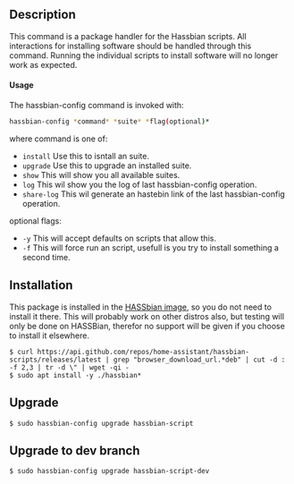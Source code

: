 ## Description
This command is a package handler for the Hassbian scripts. All interactions for installing software should be handled through this command. Running the individual scripts to install software will no longer work as expected.

#### Usage
The hassbian-config command is invoked with:
```bash
hassbian-config *command* *suite* *flag(optional)*
```
where command is one of:
- `install` Use this to isntall an suite.
- `upgrade` Use this to upgrade an installed suite.
- `show` This will show you all available suites.
- `log` This wil show you the log of last hassbian-config operation.
- `share-log` This wil generate an hastebin link of the last hassbian-config operation.

optional flags:
- `-y` This will accept defaults on scripts that allow this.
- `-f` This will force run an script, usefull is you try to install something a second time.

## Installation
This package is installed in the [HASSbian image](https://github.com/home-assistant/pi-gen/releases), so you do not need to install it there.
This will probably work on other distros also, but testing will only be done on HASSBian, therefor no support will be given if you choose to install it elsewhere.
```
$ curl https://api.github.com/repos/home-assistant/hassbian-scripts/releases/latest | grep "browser_download_url.*deb" | cut -d : -f 2,3 | tr -d \" | wget -qi -
$ sudo apt install -y ./hassbian*
```


## Upgrade
```
$ sudo hassbian-config upgrade hassbian-script
```

## Upgrade to dev branch
```
$ sudo hassbian-config upgrade hassbian-script-dev
```
